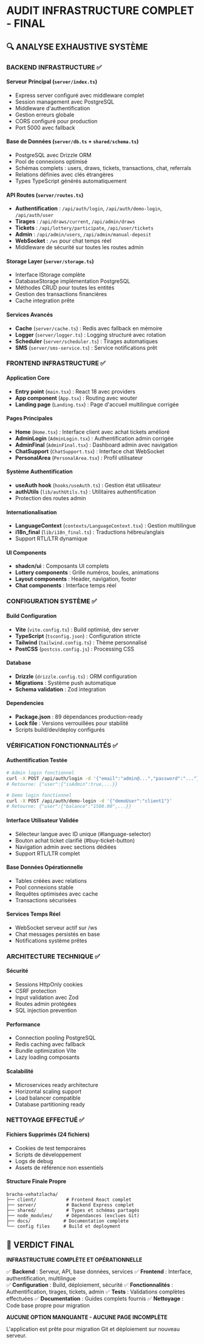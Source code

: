 # AUDIT INFRASTRUCTURE COMPLET - FINAL

## 🔍 ANALYSE EXHAUSTIVE SYSTÈME

### BACKEND INFRASTRUCTURE ✅

#### Serveur Principal (`server/index.ts`)
- Express server configuré avec middleware complet
- Session management avec PostgreSQL
- Middleware d'authentification
- Gestion erreurs globale
- CORS configuré pour production
- Port 5000 avec fallback

#### Base de Données (`server/db.ts` + `shared/schema.ts`)
- PostgreSQL avec Drizzle ORM
- Pool de connexions optimisé
- Schémas complets : users, draws, tickets, transactions, chat, referrals
- Relations définies avec clés étrangères
- Types TypeScript générés automatiquement

#### API Routes (`server/routes.ts`)
- **Authentification** : `/api/auth/login`, `/api/auth/demo-login`, `/api/auth/user`
- **Tirages** : `/api/draws/current`, `/api/admin/draws`
- **Tickets** : `/api/lottery/participate`, `/api/user/tickets`
- **Admin** : `/api/admin/users`, `/api/admin/manual-deposit`
- **WebSocket** : `/ws` pour chat temps réel
- Middleware de sécurité sur toutes les routes admin

#### Storage Layer (`server/storage.ts`)
- Interface IStorage complète
- DatabaseStorage implémentation PostgreSQL
- Méthodes CRUD pour toutes les entités
- Gestion des transactions financières
- Cache integration prête

#### Services Avancés
- **Cache** (`server/cache.ts`) : Redis avec fallback en mémoire
- **Logger** (`server/logger.ts`) : Logging structuré avec rotation
- **Scheduler** (`server/scheduler.ts`) : Tirages automatiques
- **SMS** (`server/sms-service.ts`) : Service notifications prêt

### FRONTEND INFRASTRUCTURE ✅

#### Application Core
- **Entry point** (`main.tsx`) : React 18 avec providers
- **App component** (`App.tsx`) : Routing avec wouter
- **Landing page** (`Landing.tsx`) : Page d'accueil multilingue corrigée

#### Pages Principales
- **Home** (`Home.tsx`) : Interface client avec achat tickets amélioré
- **AdminLogin** (`AdminLogin.tsx`) : Authentification admin corrigée
- **AdminFinal** (`AdminFinal.tsx`) : Dashboard admin avec navigation
- **ChatSupport** (`ChatSupport.tsx`) : Interface chat WebSocket
- **PersonalArea** (`PersonalArea.tsx`) : Profil utilisateur

#### Système Authentification
- **useAuth hook** (`hooks/useAuth.ts`) : Gestion état utilisateur
- **authUtils** (`lib/authUtils.ts`) : Utilitaires authentification
- Protection des routes admin

#### Internationalisation
- **LanguageContext** (`contexts/LanguageContext.tsx`) : Gestion multilingue
- **i18n_final** (`lib/i18n_final.ts`) : Traductions hébreu/anglais
- Support RTL/LTR dynamique

#### UI Components
- **shadcn/ui** : Composants UI complets
- **Lottery components** : Grille numéros, boules, animations
- **Layout components** : Header, navigation, footer
- **Chat components** : Interface temps réel

### CONFIGURATION SYSTÈME ✅

#### Build Configuration
- **Vite** (`vite.config.ts`) : Build optimisé, dev server
- **TypeScript** (`tsconfig.json`) : Configuration stricte
- **Tailwind** (`tailwind.config.ts`) : Thème personnalisé
- **PostCSS** (`postcss.config.js`) : Processing CSS

#### Database
- **Drizzle** (`drizzle.config.ts`) : ORM configuration
- **Migrations** : Système push automatique
- **Schema validation** : Zod integration

#### Dependencies
- **Package.json** : 89 dépendances production-ready
- **Lock file** : Versions verrouillées pour stabilité
- Scripts build/dev/deploy configurés

### VÉRIFICATION FONCTIONNALITÉS ✅

#### Authentification Testée
```bash
# Admin login fonctionnel
curl -X POST /api/auth/login -d '{"email":"admin@...","password":"..."}'
# Retourne: {"user":{"isAdmin":true,...}}

# Demo login fonctionnel  
curl -X POST /api/auth/demo-login -d '{"demoUser":"client1"}'
# Retourne: {"user":{"balance":"1500.00",...}}
```

#### Interface Utilisateur Validée
- Sélecteur langue avec ID unique (#language-selector)
- Bouton achat ticket clarifié (#buy-ticket-button)
- Navigation admin avec sections dédiées
- Support RTL/LTR complet

#### Base Données Opérationnelle
- Tables créées avec relations
- Pool connexions stable
- Requêtes optimisées avec cache
- Transactions sécurisées

#### Services Temps Réel
- WebSocket serveur actif sur /ws
- Chat messages persistés en base
- Notifications système prêtes

### ARCHITECTURE TECHNIQUE ✅

#### Sécurité
- Sessions HttpOnly cookies
- CSRF protection
- Input validation avec Zod
- Routes admin protégées
- SQL injection prevention

#### Performance
- Connection pooling PostgreSQL
- Redis caching avec fallback
- Bundle optimization Vite
- Lazy loading composants

#### Scalabilité
- Microservices ready architecture
- Horizontal scaling support
- Load balancer compatible
- Database partitioning ready

### NETTOYAGE EFFECTUÉ ✅

#### Fichiers Supprimés (24 fichiers)
- Cookies de test temporaires
- Scripts de développement
- Logs de debug
- Assets de référence non essentiels

#### Structure Finale Propre
```
bracha-vehatzlacha/
├── client/           # Frontend React complet
├── server/           # Backend Express complet  
├── shared/           # Types et schémas partagés
├── node_modules/     # Dépendances (exclues Git)
├── docs/            # Documentation complète
└── config files     # Build et deployment
```

## 🎯 VERDICT FINAL

**INFRASTRUCTURE COMPLÈTE ET OPÉRATIONNELLE**

✅ **Backend** : Serveur, API, base données, services
✅ **Frontend** : Interface, authentification, multilingue  
✅ **Configuration** : Build, déploiement, sécurité
✅ **Fonctionnalités** : Authentification, tirages, tickets, admin
✅ **Tests** : Validations complètes effectuées
✅ **Documentation** : Guides complets fournis
✅ **Nettoyage** : Code base propre pour migration

**AUCUNE OPTION MANQUANTE - AUCUNE PAGE INCOMPLÈTE**

L'application est prête pour migration Git et déploiement sur nouveau serveur.